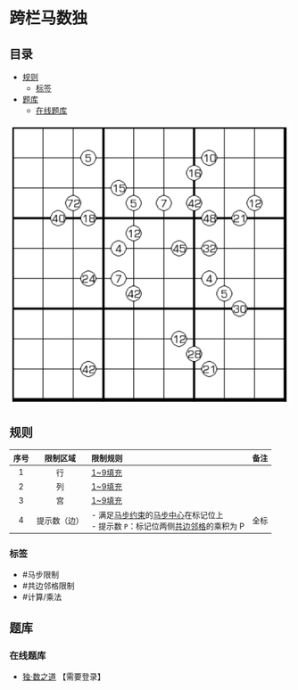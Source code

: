 # 跨栏马数独
<!-- START doctoc generated TOC please keep comment here to allow auto update -->
<!-- DON'T EDIT THIS SECTION, INSTEAD RE-RUN doctoc TO UPDATE -->
## 目录

- [规则](#%E8%A7%84%E5%88%99)
  - [标签](#%E6%A0%87%E7%AD%BE)
- [题库](#%E9%A2%98%E5%BA%93)
  - [在线题库](#%E5%9C%A8%E7%BA%BF%E9%A2%98%E5%BA%93)

<!-- END doctoc generated TOC please keep comment here to allow auto update -->

![题](../../../images/sudoku/跨栏马数独.png)

## 规则

<!-- markdownlint-disable MD013 -->
| 序号  |  限制区域  | 限制规则                                                    | 备注  |
|:---:|:------:|:--------------------------------------------------------|:----|
|  1  |   行    | [1~9填充]                                                 |     |
|  2  |   列    | [1~9填充]                                                 |     |
|  3  |   宫    | [1~9填充]                                                 |     |
|  4  | 提示数（边） | - 满足[马步约束]的[马步中心]在标记位上<br/> - 提示数 `P`：标记位两侧[共边邻格]的乘积为 P | 全标  |
<!-- markdownlint-enable MD013 -->

### 标签

- #马步限制
- #共边邻格限制
- #计算/乘法

## 题库

### 在线题库

- [独·数之道](http://www.sudokufans.org.cn/lx/game.index.php?type=ym2) 【需要登录】

[1~9填充]: ../../../rules/rules.md#1to9填充

[共边邻格]: ../../../rules/rules.md#共边邻格

[马步约束]: ../../../rules/rules.md#马步约束

[马步中心]: ../../../rules/rules.md#马步中心
